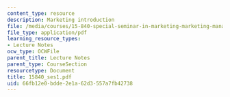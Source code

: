 ```yaml
---
content_type: resource
description: Marketing introduction
file: /media/courses/15-840-special-seminar-in-marketing-marketing-management-spring-2004/66fb12e0bdde2e1a62d3557a7fb42738_15840_ses1.pdf
file_type: application/pdf
learning_resource_types:
- Lecture Notes
ocw_type: OCWFile
parent_title: Lecture Notes
parent_type: CourseSection
resourcetype: Document
title: 15840_ses1.pdf
uid: 66fb12e0-bdde-2e1a-62d3-557a7fb42738
---
```

